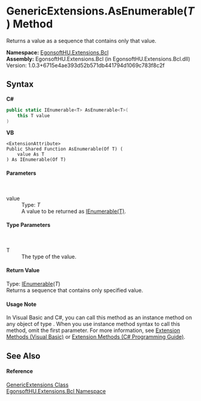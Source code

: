 # GenericExtensions.AsEnumerable(*T*) Method 
 

Returns a value as a sequence that contains only that value.

**Namespace:**&nbsp;<a href="N_EgonsoftHU_Extensions_Bcl.md">EgonsoftHU.Extensions.Bcl</a><br />**Assembly:**&nbsp;EgonsoftHU.Extensions.Bcl (in EgonsoftHU.Extensions.Bcl.dll) Version: 1.0.3+6715e4ae393d52b571db441794d1069c783f8c2f

## Syntax

**C#**<br />
``` C#
public static IEnumerable<T> AsEnumerable<T>(
	this T value
)

```

**VB**<br />
``` VB
<ExtensionAttribute>
Public Shared Function AsEnumerable(Of T) ( 
	value As T
) As IEnumerable(Of T)
```


#### Parameters
&nbsp;<dl><dt>value</dt><dd>Type: *T*<br />A value to be returned as <a href="https://docs.microsoft.com/dotnet/api/system.collections.generic.ienumerable-1" target="_blank" rel="noopener noreferrer">IEnumerable(T)</a>.</dd></dl>

#### Type Parameters
&nbsp;<dl><dt>T</dt><dd>The type of the value.</dd></dl>

#### Return Value
Type: <a href="https://docs.microsoft.com/dotnet/api/system.collections.generic.ienumerable-1" target="_blank" rel="noopener noreferrer">IEnumerable</a>(*T*)<br />Returns a sequence that contains only specified value.

#### Usage Note
In Visual Basic and C#, you can call this method as an instance method on any object of type . When you use instance method syntax to call this method, omit the first parameter. For more information, see <a href="https://docs.microsoft.com/dotnet/visual-basic/programming-guide/language-features/procedures/extension-methods" target="_blank" rel="noopener noreferrer">Extension Methods (Visual Basic)</a> or <a href="https://docs.microsoft.com/dotnet/csharp/programming-guide/classes-and-structs/extension-methods" target="_blank" rel="noopener noreferrer">Extension Methods (C# Programming Guide)</a>.

## See Also


#### Reference
<a href="T_EgonsoftHU_Extensions_Bcl_GenericExtensions.md">GenericExtensions Class</a><br /><a href="N_EgonsoftHU_Extensions_Bcl.md">EgonsoftHU.Extensions.Bcl Namespace</a><br />